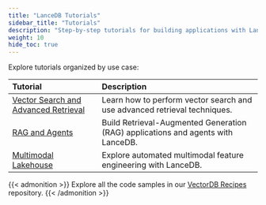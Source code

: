 ```yaml
---
title: "LanceDB Tutorials"
sidebar_title: "Tutorials"
description: "Step-by-step tutorials for building applications with LanceDB"
weight: 10
hide_toc: true
---
```


Explore tutorials organized by use case:

| Tutorial | Description |
|:---------|:------------|
| [Vector Search and Advanced Retrieval](./vector-search/) | Learn how to perform vector search and use advanced retrieval techniques. |
| [RAG and Agents](./rag/) | Build Retrieval-Augmented Generation (RAG) applications and agents with LanceDB. |
| [Multimodal Lakehouse](./mmlh/) | Explore automated multimodal feature engineering with LanceDB. |

{{< admonition >}}
Explore all the code samples in our [VectorDB Recipes](https://github.com/lancedb/vectordb-recipes) repository. 
{{< /admonition >}}
